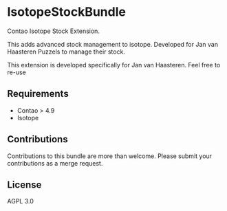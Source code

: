 # IsotopeStockBundle

Contao Isotope Stock Extension.

This adds advanced stock management to isotope. Developed for Jan van Haasteren Puzzels to manage their stock.

This extension is developed specifically for Jan van Haasteren. Feel free to re-use

## Requirements

* Contao > 4.9
* Isotope

## Contributions

Contributions to this bundle are more than welcome. Please submit your contributions as a merge request.

## License

AGPL 3.0